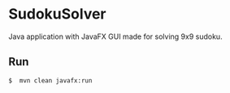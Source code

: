 # SudokuSolver
Java application with JavaFX GUI made for solving 9x9 sudoku.  
## Run
 ```sh
$  mvn clean javafx:run
```

